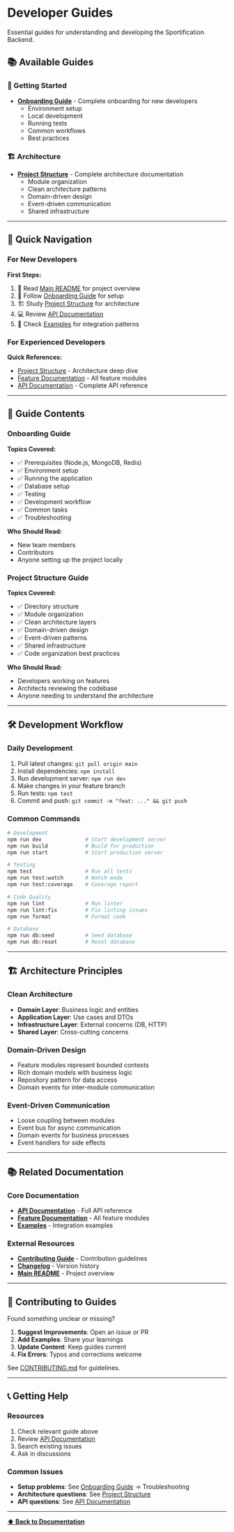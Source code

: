 # Developer Guides

Essential guides for understanding and developing the Sportification Backend.

## 📚 Available Guides

### 🚀 Getting Started

- **[Onboarding Guide](ONBOARDING.md)** - Complete onboarding for new developers
  - Environment setup
  - Local development
  - Running tests
  - Common workflows
  - Best practices

### 🏗️ Architecture

- **[Project Structure](PROJECT_STRUCTURE.md)** - Complete architecture documentation
  - Module organization
  - Clean architecture patterns
  - Domain-driven design
  - Event-driven communication
  - Shared infrastructure

---

## 🎯 Quick Navigation

### For New Developers

**First Steps:**

1. 📖 Read [Main README](../../README.md) for project overview
2. 🚀 Follow [Onboarding Guide](ONBOARDING.md) for setup
3. 🏗️ Study [Project Structure](PROJECT_STRUCTURE.md) for architecture
4. 💻 Review [API Documentation](../api/API_DOCUMENTATION.md)
5. 🧪 Check [Examples](../examples/) for integration patterns

### For Experienced Developers

**Quick References:**

- [Project Structure](PROJECT_STRUCTURE.md) - Architecture deep dive
- [Feature Documentation](../features/) - All feature modules
- [API Documentation](../api/API_DOCUMENTATION.md) - Complete API reference

---

## 📖 Guide Contents

### Onboarding Guide

**Topics Covered:**

- ✅ Prerequisites (Node.js, MongoDB, Redis)
- ✅ Environment setup
- ✅ Running the application
- ✅ Database setup
- ✅ Testing
- ✅ Development workflow
- ✅ Common tasks
- ✅ Troubleshooting

**Who Should Read:**

- New team members
- Contributors
- Anyone setting up the project locally

### Project Structure Guide

**Topics Covered:**

- ✅ Directory structure
- ✅ Module organization
- ✅ Clean architecture layers
- ✅ Domain-driven design
- ✅ Event-driven patterns
- ✅ Shared infrastructure
- ✅ Code organization best practices

**Who Should Read:**

- Developers working on features
- Architects reviewing the codebase
- Anyone needing to understand the architecture

---

## 🛠️ Development Workflow

### Daily Development

1. Pull latest changes: `git pull origin main`
2. Install dependencies: `npm install`
3. Run development server: `npm run dev`
4. Make changes in your feature branch
5. Run tests: `npm test`
6. Commit and push: `git commit -m "feat: ..." && git push`

### Common Commands

```bash
# Development
npm run dev              # Start development server
npm run build            # Build for production
npm run start            # Start production server

# Testing
npm test                 # Run all tests
npm run test:watch       # Watch mode
npm run test:coverage    # Coverage report

# Code Quality
npm run lint             # Run linter
npm run lint:fix         # Fix linting issues
npm run format           # Format code

# Database
npm run db:seed          # Seed database
npm run db:reset         # Reset database
```

---

## 🏗️ Architecture Principles

### Clean Architecture

- **Domain Layer**: Business logic and entities
- **Application Layer**: Use cases and DTOs
- **Infrastructure Layer**: External concerns (DB, HTTP)
- **Shared Layer**: Cross-cutting concerns

### Domain-Driven Design

- Feature modules represent bounded contexts
- Rich domain models with business logic
- Repository pattern for data access
- Domain events for inter-module communication

### Event-Driven Communication

- Loose coupling between modules
- Event bus for async communication
- Domain events for business processes
- Event handlers for side effects

---

## 📚 Related Documentation

### Core Documentation

- **[API Documentation](../api/API_DOCUMENTATION.md)** - Full API reference
- **[Feature Documentation](../features/)** - All feature modules
- **[Examples](../examples/)** - Integration examples

### External Resources

- **[Contributing Guide](../../CONTRIBUTING.md)** - Contribution guidelines
- **[Changelog](../../CHANGELOG.md)** - Version history
- **[Main README](../../README.md)** - Project overview

---

## 🤝 Contributing to Guides

Found something unclear or missing?

1. **Suggest Improvements**: Open an issue or PR
2. **Add Examples**: Share your learnings
3. **Update Content**: Keep guides current
4. **Fix Errors**: Typos and corrections welcome

See [CONTRIBUTING.md](../../CONTRIBUTING.md) for guidelines.

---

## 📞 Getting Help

### Resources

1. Check relevant guide above
2. Review [API Documentation](../api/API_DOCUMENTATION.md)
3. Search existing issues
4. Ask in discussions

### Common Issues

- **Setup problems**: See [Onboarding Guide](ONBOARDING.md) → Troubleshooting
- **Architecture questions**: See [Project Structure](PROJECT_STRUCTURE.md)
- **API questions**: See [API Documentation](../api/API_DOCUMENTATION.md)

---

**[⬆ Back to Documentation](../README.md)**
